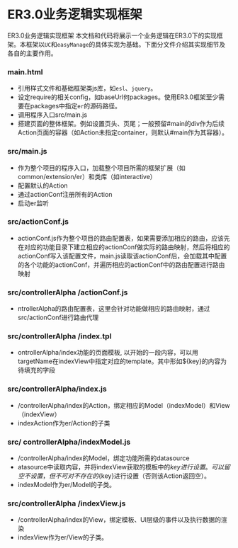 ER3.0业务逻辑实现框架
=========
ER3.0业务逻辑实现框架
本文档和代码将展示一个业务逻辑在ER3.0下的实现框架。本框架以`UC`和`easyManage`的具体实现为基础。下面分文件介绍其实现细节及各自的主要作用。
### main.html
- 引用样式文件和基础框架类js库，如`esl`、`jquery`。
- 设定require的相关config，如baseUrl何packages。使用ER3.0框架至少需要在packages中指定`er`的源码路径。
- 调用程序入口src/main.js
- 搭建页面的整体框架。例如设置页头、页尾；一般预留#main的div作为后续Action页面的容器（如Action未指定container，则默认#main作为其容器）。

### src/main.js
- 作为整个项目的程序入口，加载整个项目所需的框架扩展（如common/extension/er）和类库（如interactive）
- 配置默认的Action
- 通过actionConf注册所有的Action
- 启动er监听

### src/actionConf.js
- actionConf.js作为整个项目的路由配置表，如果需要添加相应的路由，应该先在对应的功能目录下建立相应的actionConf做实际的路由映射，然后将相应的actionConf写入该配置文件，main.js读取该actionConf后，会加载其中配置的各个功能的actionConf，并遍历相应的actionConf中的路由配置进行路由映射

### src/controllerAlpha /actionConf.js
- ntrollerAlpha的路由配置表，这里会针对功能做相应的路由映射，通过src/actionConf进行路由代理

### src/controllerAlpha /index.tpl
- ontrollerAlpha/index功能的页面模板, 以<!-- target: targetName -->开始的一段内容，可以用targetName在indexView中指定对应的template。其中形如${key}的内容为待填充的字段

### src/controllerAlpha/index.js
- /controllerAlpha/index的Action，绑定相应的Model（indexModel）和View（indexView）
- indexAction作为er/Action的子类

### src/ controllerAlpha/indexModel.js
- /controllerAlpha/index的Model，绑定功能所需的datasource
- atasource中读取内容，并将indexView获取的模板中的${key}进行设置。可以留空不设置，但不可对不存在的${key}进行设置（否则该Action返回空）。
- indexModel作为er/Model的子类。

### src/controllerAlpha /indexView.js
- /controllerAlpha/index的View，绑定模板、UI层级的事件以及执行数据的渲染
- indexView作为er/View的子类。

